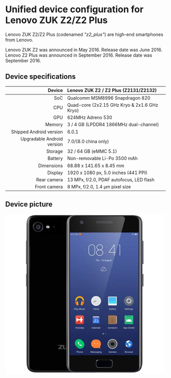 Unified device configuration for Lenovo ZUK Z2/Z2 Plus
==============

Lenovo ZUK Z2/Z2 Plus (codenamed _"z2_plus"_) are high-end smartphones from Lenovo.

Lenovo ZUK Z2 was announced in May 2016. Release date was June 2016.
Lenovo Z2 Plus was announced in September 2016. Release date was September 2016.

## Device specifications

| Device       | Lenovo ZUK Z2 / Z2 Plus (Z2131/Z2132)           |
| -----------: | :---------------------------------------------- |
| SoC          | Qualcomm MSM8996 Snapdragon 820                 |
| CPU          | Quad-core (2x2.15 GHz Kryo & 2x1.6 GHz Kryo)    |
| GPU          | 624MHz Adreno 530                               |
| Memory       | 3 / 4 GB (LPDDR4 1866MHz dual-channel)          |
| Shipped Android version | 6.0.1   
| Upgradable Android version| 7.0/(8.0 china only)
| Storage      | 32 / 64 GB (eMMC 5.1)                           |
| Battery      | Non-removable Li-Po 3500 mAh                    |
| Dimensions   | 68.88 x 141.65 x 8.45 mm                        |
| Display      | 1920 x 1080 px, 5.0 inches (441 PPI)            |
| Rear camera  | 13 MPx, f/2.0, PDAF autofocus, LED flash        |
| Front camera | 8 MPx, f/2.0, 1.4 µm pixel size                 |

## Device picture

![Lenovo ZUK Z2](https://raw.githubusercontent.com/LineageOS/lineage_wiki/0895ca77a9ebe7ba399ebf574e5afe334aa6d138/images/devices/z2_plus.png "ZUK Z2 in Titanium Black")
